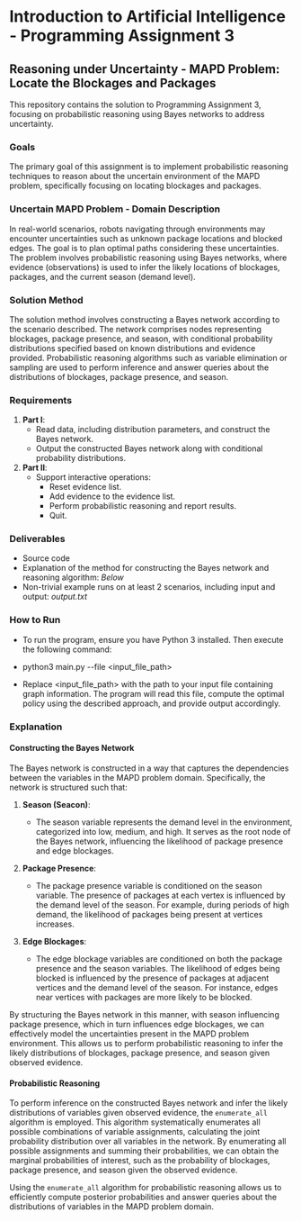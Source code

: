 # Introduction to Artificial Intelligence - Programming Assignment 3

## Reasoning under Uncertainty - MAPD Problem: Locate the Blockages and Packages

This repository contains the solution to Programming Assignment 3, focusing on probabilistic reasoning using Bayes networks to address uncertainty.

### Goals
The primary goal of this assignment is to implement probabilistic reasoning techniques to reason about the uncertain environment of the MAPD problem, specifically focusing on locating blockages and packages.

### Uncertain MAPD Problem - Domain Description
In real-world scenarios, robots navigating through environments may encounter uncertainties such as unknown package locations and blocked edges. The goal is to plan optimal paths considering these uncertainties. The problem involves probabilistic reasoning using Bayes networks, where evidence (observations) is used to infer the likely locations of blockages, packages, and the current season (demand level).

### Solution Method
The solution method involves constructing a Bayes network according to the scenario described. The network comprises nodes representing blockages, package presence, and season, with conditional probability distributions specified based on known distributions and evidence provided. Probabilistic reasoning algorithms such as variable elimination or sampling are used to perform inference and answer queries about the distributions of blockages, package presence, and season.

### Requirements
1. **Part I**:
   - Read data, including distribution parameters, and construct the Bayes network.
   - Output the constructed Bayes network along with conditional probability distributions.
2. **Part II**:
   - Support interactive operations:
     - Reset evidence list.
     - Add evidence to the evidence list.
     - Perform probabilistic reasoning and report results.
     - Quit.

### Deliverables
- Source code 
- Explanation of the method for constructing the Bayes network and reasoning algorithm: _Below_
- Non-trivial example runs on at least 2 scenarios, including input and output: _output.txt_


### How to Run
- To run the program, ensure you have Python 3 installed. Then execute the following command:
- python3 main.py --file <input_file_path>

- Replace <input_file_path> with the path to your input file containing graph information.
The program will read this file, compute the optimal policy using the described approach,
and provide output accordingly.

### Explanation 

#### Constructing the Bayes Network
The Bayes network is constructed in a way that captures the dependencies between the variables in the MAPD problem domain. Specifically, the network is structured such that:

1. **Season (Seacon)**:
   - The season variable represents the demand level in the environment, categorized into low, medium, and high. It serves as the root node of the Bayes network, influencing the likelihood of package presence and edge blockages.

2. **Package Presence**:
   - The package presence variable is conditioned on the season variable. The presence of packages at each vertex is influenced by the demand level of the season. For example, during periods of high demand, the likelihood of packages being present at vertices increases.

3. **Edge Blockages**:
   - The edge blockage variables are conditioned on both the package presence and the season variables. The likelihood of edges being blocked is influenced by the presence of packages at adjacent vertices and the demand level of the season. For instance, edges near vertices with packages are more likely to be blocked.

By structuring the Bayes network in this manner, with season influencing package presence, which in turn influences edge blockages, we can effectively model the uncertainties present in the MAPD problem environment. This allows us to perform probabilistic reasoning to infer the likely distributions of blockages, package presence, and season given observed evidence.

#### Probabilistic Reasoning
To perform inference on the constructed Bayes network and infer the likely distributions of variables given observed evidence, the `enumerate_all` algorithm is employed. This algorithm systematically enumerates all possible combinations of variable assignments, calculating the joint probability distribution over all variables in the network. By enumerating all possible assignments and summing their probabilities, we can obtain the marginal probabilities of interest, such as the probability of blockages, package presence, and season given the observed evidence.

Using the `enumerate_all` algorithm for probabilistic reasoning allows us to efficiently compute posterior probabilities and answer queries about the distributions of variables in the MAPD problem domain.